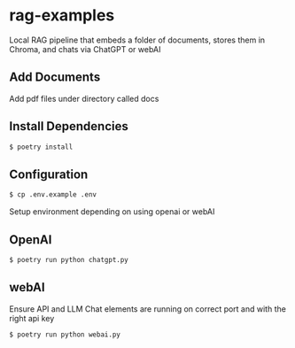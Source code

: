 # rag-examples
Local RAG pipeline that embeds a folder of documents, stores them in Chroma, and chats via ChatGPT or webAI

## Add Documents
Add pdf files under directory called docs

## Install Dependencies
```bash
$ poetry install
```

## Configuration
```bash
$ cp .env.example .env
```

Setup environment depending on using openai or webAI

## OpenAI
```bash
$ poetry run python chatgpt.py
```

## webAI
Ensure API and LLM Chat elements are running on correct port and with the right api key

```bash
$ poetry run python webai.py
```


